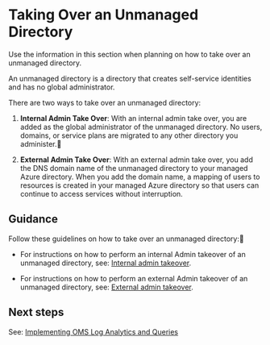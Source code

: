# Taking Over an Unmanaged Directory


Use the information in this section when planning on how to take over an unmanaged directory.

An unmanaged directory is a directory that creates self-service identities and has no global administrator. 

There are two ways to take over an unmanaged directory:

  1. **Internal Admin Take Over**: With an internal admin take over, you are added as the global administrator of the unmanaged directory. No users, domains, or service plans are migrated to any other directory you administer.

  2. **External Admin Take Over**: With an external admin take over, you add the DNS domain name of the unmanaged directory to your managed Azure directory. When you add the domain name, a mapping of users to resources is created in your managed Azure directory so that users can continue to access services without interruption. 


## Guidance

Follow these guidelines on how to take over an unmanaged directory:

  - For instructions on how to perform an internal Admin takeover of an unmanaged directory, see: [Internal admin takeover](https://docs.microsoft.com/en-us/azure/active-directory/domains-admin-takeover#internal-admin-takeover).
	
  - For instructions on how to perform an external Admin takeover of an unmanaged directory, see: [External admin takeover](https://docs.microsoft.com/en-us/azure/active-directory/domains-admin-takeover#external-admin-takeover).



## Next steps

See:  [Implementing OMS Log Analytics and Queries](3.4-Implementing-OMS-Log-Analytics-and-Queries.md)

